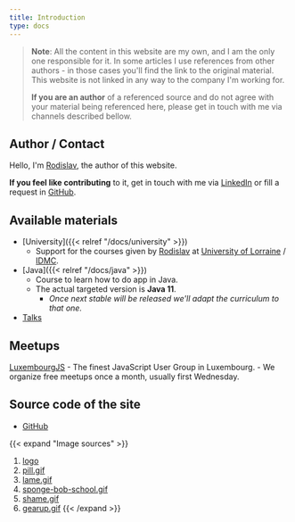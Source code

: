 ```yaml
---
title: Introduction
type: docs
---
```

> __Note__: All the content in this website are my own, and I am the only one responsible for it.
> In some articles I use references from other authors - in those cases you'll find the link to the original material.
> This website is not linked in any way to the company I'm working for.
> 
> __If you are an author__ of a referenced source and do not agree with your material being referenced here, 
> please get in touch with me via channels described bellow.

## Author / Contact

Hello, I'm [Rodislav](https://www.linkedin.com/in/rodislav/), the author of this website.

__If you feel like contributing__ to it, get in touch with me via [LinkedIn](https://www.linkedin.com/in/rodislav/) 
or fill a request in [GitHub](https://github.com/becoming/becoming.github.io/issues). 

## Available materials

 - [University]({{< relref "/docs/university" >}})
    - Support for the courses given by [Rodislav](https://www.linkedin.com/in/rodislav/) at [University of Lorraine](https://www.univ-lorraine.fr/) / [IDMC](https://idmc.univ-lorraine.fr/).
 - [Java]({{< relref "/docs/java" >}})
    - Course to learn how to do app in Java.
    - The actual targeted version is **Java 11**.
        - _Once next stable will be released we'll adapt the curriculum to that one._
 - [Talks](https://talks-becoming-tech.netlify.app)
 
## Meetups
[LuxembourgJS](https://luxemborgjs.com)
    - The finest JavaScript User Group in Luxembourg.
    - We organize free meetups once a month, usually first Wednesday.

## Source code of the site

 - [GitHub](https://github.com/becoming/becoming.github.io)

{{< expand "Image sources" >}}
1. [logo](https://www.flaticon.com/authors/freepik)
1. [pill.gif](https://tenor.com/view/blueor-red-pill-pills-choose-which-one-keanu-reeves-matrix-gif-3294524)
1. [lame.gif](https://tenor.com/view/lame-pff-regular-show-gif-13089206)
1. [sponge-bob-school.gif](https://tenor.com/view/school-gif-4472279)
1. [shame.gif](https://tenor.com/view/no-nope-smh-kanye-west-gif-4246025)
1. [gearup.gif](https://tenor.com/view/ready-battle-arnold-schwarzenegger-gear-gif-16766185)
{{< /expand >}}
